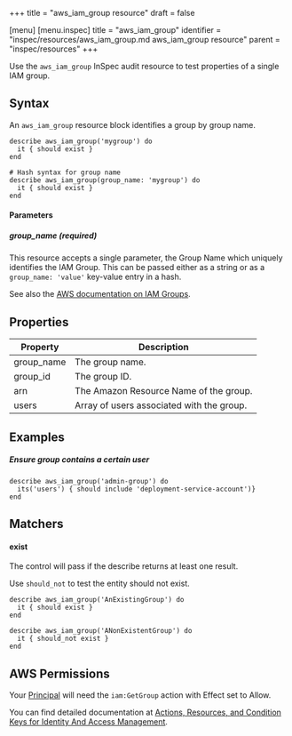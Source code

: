 +++
title = "aws_iam_group resource"
draft = false

[menu]
  [menu.inspec]
    title = "aws_iam_group"
    identifier = "inspec/resources/aws_iam_group.md aws_iam_group resource"
    parent = "inspec/resources"
+++


Use the `aws_iam_group` InSpec audit resource to test properties of a single IAM group.

## Syntax

An `aws_iam_group` resource block identifies a group by group name.

    describe aws_iam_group('mygroup') do
      it { should exist }
    end

    # Hash syntax for group name
    describe aws_iam_group(group_name: 'mygroup') do
      it { should exist }
    end
    
#### Parameters

##### group\_name _(required)_

This resource accepts a single parameter, the Group Name which uniquely identifies the IAM Group. 
This can be passed either as a string or as a `group_name: 'value'` key-value entry in a hash.

See also the [AWS documentation on IAM Groups](https://docs.aws.amazon.com/IAM/latest/UserGuide/id_groups.html).

## Properties

|Property    | Description|
| ---        | --- |
|group\_name | The group name. |
|group\_id   | The group ID. |
|arn         | The Amazon Resource Name of the group. |
|users       | Array of users associated with the group.  |

## Examples

##### Ensure group contains a certain user
    describe aws_iam_group('admin-group') do
      its('users') { should include 'deployment-service-account')}
    end

## Matchers

#### exist

The control will pass if the describe returns at least one result.

Use `should_not` to test the entity should not exist.

    describe aws_iam_group('AnExistingGroup') do
      it { should exist }
    end

    describe aws_iam_group('ANonExistentGroup') do
      it { should_not exist }
    end

## AWS Permissions

Your [Principal](https://docs.aws.amazon.com/IAM/latest/UserGuide/intro-structure.html#intro-structure-principal) will need the `iam:GetGroup` action with Effect set to Allow.

You can find detailed documentation at [Actions, Resources, and Condition Keys for Identity And Access Management](https://docs.aws.amazon.com/IAM/latest/UserGuide/list_identityandaccessmanagement.html).
